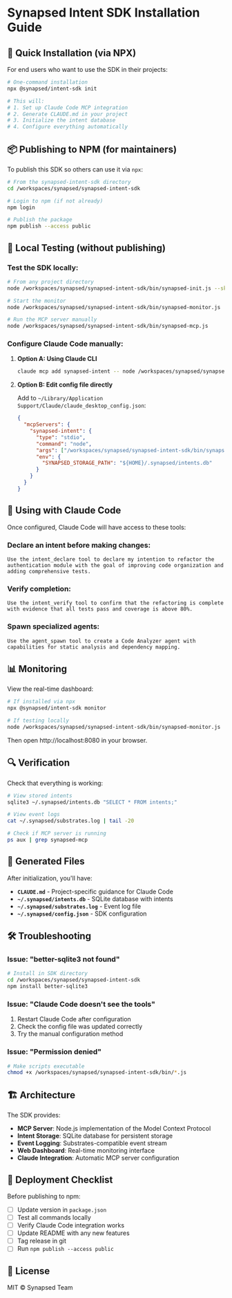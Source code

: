 # Synapsed Intent SDK Installation Guide

## 🚀 Quick Installation (via NPX)

For end users who want to use the SDK in their projects:

```bash
# One-command installation
npx @synapsed/intent-sdk init

# This will:
# 1. Set up Claude Code MCP integration
# 2. Generate CLAUDE.md in your project
# 3. Initialize the intent database
# 4. Configure everything automatically
```

## 📦 Publishing to NPM (for maintainers)

To publish this SDK so others can use it via `npx`:

```bash
# From the synapsed-intent-sdk directory
cd /workspaces/synapsed/synapsed-intent-sdk

# Login to npm (if not already)
npm login

# Publish the package
npm publish --access public
```

## 🧪 Local Testing (without publishing)

### Test the SDK locally:

```bash
# From any project directory
node /workspaces/synapsed/synapsed-intent-sdk/bin/synapsed-init.js --skip-claude

# Start the monitor
node /workspaces/synapsed/synapsed-intent-sdk/bin/synapsed-monitor.js

# Run the MCP server manually
node /workspaces/synapsed/synapsed-intent-sdk/bin/synapsed-mcp.js
```

### Configure Claude Code manually:

1. **Option A: Using Claude CLI**
   ```bash
   claude mcp add synapsed-intent -- node /workspaces/synapsed/synapsed-intent-sdk/bin/synapsed-mcp.js
   ```

2. **Option B: Edit config file directly**
   
   Add to `~/Library/Application Support/Claude/claude_desktop_config.json`:
   ```json
   {
     "mcpServers": {
       "synapsed-intent": {
         "type": "stdio",
         "command": "node",
         "args": ["/workspaces/synapsed/synapsed-intent-sdk/bin/synapsed-mcp.js"],
         "env": {
           "SYNAPSED_STORAGE_PATH": "${HOME}/.synapsed/intents.db"
         }
       }
     }
   }
   ```

## 🎯 Using with Claude Code

Once configured, Claude Code will have access to these tools:

### Declare an intent before making changes:
```
Use the intent_declare tool to declare my intention to refactor the authentication module with the goal of improving code organization and adding comprehensive tests.
```

### Verify completion:
```
Use the intent_verify tool to confirm that the refactoring is complete with evidence that all tests pass and coverage is above 80%.
```

### Spawn specialized agents:
```
Use the agent_spawn tool to create a Code Analyzer agent with capabilities for static analysis and dependency mapping.
```

## 📊 Monitoring

View the real-time dashboard:
```bash
# If installed via npx
npx @synapsed/intent-sdk monitor

# If testing locally
node /workspaces/synapsed/synapsed-intent-sdk/bin/synapsed-monitor.js
```

Then open http://localhost:8080 in your browser.

## 🔍 Verification

Check that everything is working:

```bash
# View stored intents
sqlite3 ~/.synapsed/intents.db "SELECT * FROM intents;"

# View event logs
cat ~/.synapsed/substrates.log | tail -20

# Check if MCP server is running
ps aux | grep synapsed-mcp
```

## 📝 Generated Files

After initialization, you'll have:

- **`CLAUDE.md`** - Project-specific guidance for Claude Code
- **`~/.synapsed/intents.db`** - SQLite database with intents
- **`~/.synapsed/substrates.log`** - Event log file
- **`~/.synapsed/config.json`** - SDK configuration

## 🛠️ Troubleshooting

### Issue: "better-sqlite3 not found"
```bash
# Install in SDK directory
cd /workspaces/synapsed/synapsed-intent-sdk
npm install better-sqlite3
```

### Issue: "Claude Code doesn't see the tools"
1. Restart Claude Code after configuration
2. Check the config file was updated correctly
3. Try the manual configuration method

### Issue: "Permission denied"
```bash
# Make scripts executable
chmod +x /workspaces/synapsed/synapsed-intent-sdk/bin/*.js
```

## 🏗️ Architecture

The SDK provides:
- **MCP Server**: Node.js implementation of the Model Context Protocol
- **Intent Storage**: SQLite database for persistent storage
- **Event Logging**: Substrates-compatible event stream
- **Web Dashboard**: Real-time monitoring interface
- **Claude Integration**: Automatic MCP server configuration

## 🚢 Deployment Checklist

Before publishing to npm:

- [ ] Update version in `package.json`
- [ ] Test all commands locally
- [ ] Verify Claude Code integration works
- [ ] Update README with any new features
- [ ] Tag release in git
- [ ] Run `npm publish --access public`

## 📜 License

MIT © Synapsed Team